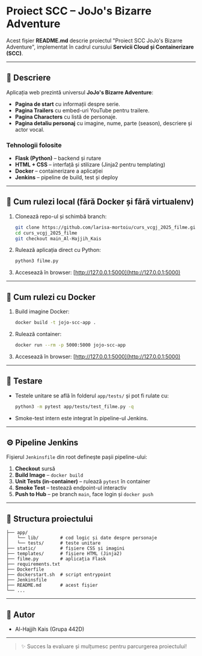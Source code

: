 # Proiect SCC – JoJo's Bizarre Adventure

Acest fișier **README.md** descrie proiectul "Proiect SCC JoJo's Bizarre Adventure", implementat în cadrul cursului **Servicii Cloud și Containerizare (SCC)**.

---

## 🌟 Descriere

Aplicația web prezintă universul **JoJo's Bizarre Adventure**:

* **Pagina de start** cu informații despre serie.
* **Pagina Trailers** cu embed-uri YouTube pentru trailere.
* **Pagina Characters** cu listă de personaje.
* **Pagina detaliu personaj** cu imagine, nume, parte (season), descriere și actor vocal.

### Tehnologii folosite

* **Flask (Python)** – backend și rutare
* **HTML + CSS** – interfață și stilizare (Jinja2 pentru templating)
* **Docker** – containerizare a aplicației
* **Jenkins** – pipeline de build, test și deploy

---

## 🚀 Cum rulezi local (fără Docker și fără virtualenv)

1. Clonează repo-ul și schimbă branch:

   ```bash
   git clone https://github.com/larisa-mortoiu/curs_vcgj_2025_filme.git
   cd curs_vcgj_2025_filme
   git checkout main_Al-Hajjih_Kais
   ```
2. Rulează aplicația direct cu Python:

   ```bash
   python3 filme.py
   ```
3. Accesează în browser: [http://127.0.0.1:5000](http://127.0.0.1:5000)

---

## 🐳 Cum rulezi cu Docker

1. Build imagine Docker:

   ```bash
   docker build -t jojo-scc-app .
   ```
2. Rulează container:

   ```bash
   docker run --rm -p 5000:5000 jojo-scc-app
   ```
3. Accesează în browser: [http://127.0.0.1:5000](http://127.0.0.1:5000)

---

## 🧪 Testare

* Testele unitare se află în folderul `app/tests/` și pot fi rulate cu:

  ```bash
  python3 -m pytest app/tests/test_filme.py -q
  ```
* Smoke-test intern este integrat în pipeline-ul Jenkins.

---

## ⚙️ Pipeline Jenkins

Fișierul `Jenkinsfile` din root definește pașii pipeline-ului:

1. **Checkout** sursă
2. **Build Image** – `docker build`
3. **Unit Tests (in-container)** – rulează `pytest` în container
4. **Smoke Test** – testează endpoint-ul interactiv
5. **Push to Hub** – pe branch `main`, face login și `docker push`

---

## 📂 Structura proiectului

```text
├── app/
│   └── lib/        # cod logic și date despre personaje
│   └── tests/      # teste unitare
├── static/         # fișiere CSS și imagini
├── templates/      # fișiere HTML (Jinja2)
├── filme.py        # aplicația Flask
├── requirements.txt
├── Dockerfile
├── dockerstart.sh  # script entrypoint
├── Jenkinsfile
├── README.md       # acest fișier
└── ...
```

---

## 👤 Autor

* Al-Hajjih Kais (Grupa 442D)

---

> ✨ Succes la evaluare și mulțumesc pentru parcurgerea proiectului!

